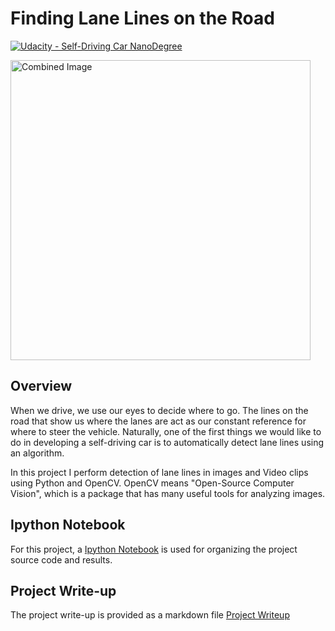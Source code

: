 # **Finding Lane Lines on the Road** 
[![Udacity - Self-Driving Car NanoDegree](https://s3.amazonaws.com/udacity-sdc/github/shield-carnd.svg)](http://www.udacity.com/drive)

<img src="examples/laneLines_thirdPass.jpg" width="480" alt="Combined Image" />

Overview
---

When we drive, we use our eyes to decide where to go.  The lines on the road that show us where the lanes are act as our constant reference for where to steer the vehicle.  Naturally, one of the first things we would like to do in developing a self-driving car is to automatically detect lane lines using an algorithm.

In this project I perform detection of lane lines in images and Video clips using Python and OpenCV.  OpenCV means "Open-Source Computer Vision", which is a package that has many useful tools for analyzing images.  



Ipython Notebook
---
For this project, a [Ipython Notebook](https://github.com/duvitech/CarND-LaneLines-P1/blob/master/P1.ipynb) is used for organizing the project source code and results.



Project Write-up
---
The project write-up is provided as a markdown file [Project Writeup](https://github.com/duvitech/CarND-LaneLines-P1/blob/master/writeup_project.md)
